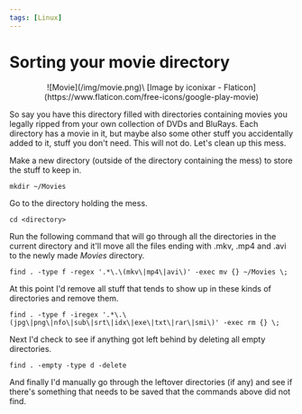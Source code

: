 ```yaml
---
tags: [Linux]
---
```


# Sorting your movie directory
<center>
![Movie](/img/movie.png)\
[Image by iconixar - Flaticon](https://www.flaticon.com/free-icons/google-play-movie)
</center>

So say you have this directory filled with directories containing movies you legally ripped from your own collection of DVDs and BluRays. Each directory has a movie in it, but maybe also some other stuff you accidentally added to it, stuff you don't need. This will not do. Let's clean up this mess.

Make a new directory (outside of the directory containing the mess) to store the stuff to keep in.

`mkdir ~/Movies`

Go to the directory holding the mess.

`cd <directory>`

Run the following command that will go through all the directories in the current directory and it'll move all the files ending with .mkv, .mp4 and .avi to the newly made *Movies* directory.

`find . -type f -regex '.*\.\(mkv\|mp4\|avi\)' -exec mv {} ~/Movies \;` 

At this point I'd remove all stuff that tends to show up in these kinds of directories and remove them.

`find . -type f -iregex '.*\.\(jpg\|png\|nfo\|sub\|srt\|idx\|exe\|txt\|rar\|smi\)' -exec rm {} \;`

Next I'd check to see if anything got left behind by deleting all empty directories.

`find . -empty -type d -delete`

And finally I'd manually go through the leftover directories (if any) and see if there's something that needs to be saved that the commands above did not find.

